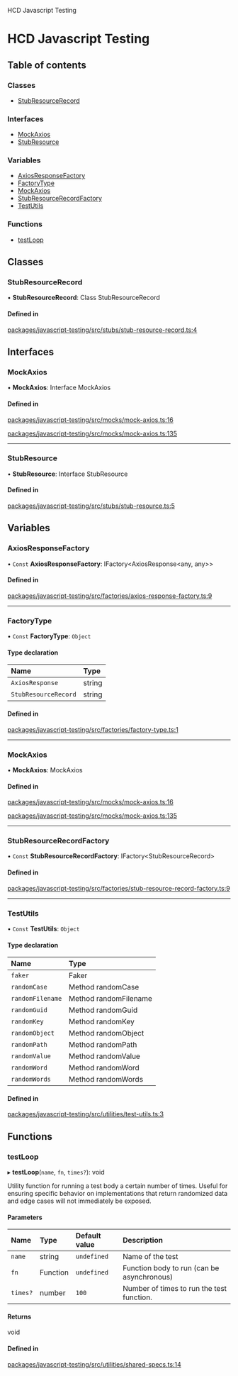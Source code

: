 HCD Javascript Testing

# HCD Javascript Testing

## Table of contents

### Classes

- [StubResourceRecord](undefined)

### Interfaces

- [MockAxios](undefined)
- [StubResource](undefined)

### Variables

- [AxiosResponseFactory](undefined)
- [FactoryType](undefined)
- [MockAxios](undefined)
- [StubResourceRecordFactory](undefined)
- [TestUtils](undefined)

### Functions

- [testLoop](undefined)

## Classes

### StubResourceRecord

• **StubResourceRecord**: Class StubResourceRecord

#### Defined in

[packages/javascript-testing/src/stubs/stub-resource-record.ts:4](https://github.com/myty/hcd-javascript/blob/dfe4d13/packages/javascript-testing/src/stubs/stub-resource-record.ts#L4)

## Interfaces

### MockAxios

• **MockAxios**: Interface MockAxios

#### Defined in

[packages/javascript-testing/src/mocks/mock-axios.ts:16](https://github.com/myty/hcd-javascript/blob/dfe4d13/packages/javascript-testing/src/mocks/mock-axios.ts#L16)

[packages/javascript-testing/src/mocks/mock-axios.ts:135](https://github.com/myty/hcd-javascript/blob/dfe4d13/packages/javascript-testing/src/mocks/mock-axios.ts#L135)

___

### StubResource

• **StubResource**: Interface StubResource

#### Defined in

[packages/javascript-testing/src/stubs/stub-resource.ts:5](https://github.com/myty/hcd-javascript/blob/dfe4d13/packages/javascript-testing/src/stubs/stub-resource.ts#L5)

## Variables

### AxiosResponseFactory

• `Const` **AxiosResponseFactory**: IFactory<AxiosResponse<any, any\>\>

#### Defined in

[packages/javascript-testing/src/factories/axios-response-factory.ts:9](https://github.com/myty/hcd-javascript/blob/dfe4d13/packages/javascript-testing/src/factories/axios-response-factory.ts#L9)

___

### FactoryType

• `Const` **FactoryType**: `Object`

#### Type declaration

| Name | Type |
| :------ | :------ |
| `AxiosResponse` | string |
| `StubResourceRecord` | string |

#### Defined in

[packages/javascript-testing/src/factories/factory-type.ts:1](https://github.com/myty/hcd-javascript/blob/dfe4d13/packages/javascript-testing/src/factories/factory-type.ts#L1)

___

### MockAxios

• **MockAxios**: MockAxios

#### Defined in

[packages/javascript-testing/src/mocks/mock-axios.ts:16](https://github.com/myty/hcd-javascript/blob/dfe4d13/packages/javascript-testing/src/mocks/mock-axios.ts#L16)

[packages/javascript-testing/src/mocks/mock-axios.ts:135](https://github.com/myty/hcd-javascript/blob/dfe4d13/packages/javascript-testing/src/mocks/mock-axios.ts#L135)

___

### StubResourceRecordFactory

• `Const` **StubResourceRecordFactory**: IFactory<StubResourceRecord\>

#### Defined in

[packages/javascript-testing/src/factories/stub-resource-record-factory.ts:9](https://github.com/myty/hcd-javascript/blob/dfe4d13/packages/javascript-testing/src/factories/stub-resource-record-factory.ts#L9)

___

### TestUtils

• `Const` **TestUtils**: `Object`

#### Type declaration

| Name | Type |
| :------ | :------ |
| `faker` | Faker |
| `randomCase` | Method randomCase |
| `randomFilename` | Method randomFilename |
| `randomGuid` | Method randomGuid |
| `randomKey` | Method randomKey |
| `randomObject` | Method randomObject |
| `randomPath` | Method randomPath |
| `randomValue` | Method randomValue |
| `randomWord` | Method randomWord |
| `randomWords` | Method randomWords |

#### Defined in

[packages/javascript-testing/src/utilities/test-utils.ts:3](https://github.com/myty/hcd-javascript/blob/dfe4d13/packages/javascript-testing/src/utilities/test-utils.ts#L3)

## Functions

### testLoop

▸ **testLoop**(`name`, `fn`, `times?`): void

Utility function for running a test body a certain number of times. Useful for ensuring specific
behavior on implementations that return randomized data and edge cases will not immediately be
exposed.

#### Parameters

| Name | Type | Default value | Description |
| :------ | :------ | :------ | :------ |
| `name` | string | `undefined` | Name of the test |
| `fn` | Function | `undefined` | Function body to run (can be asynchronous) |
| `times?` | number | `100` | Number of times to run the test function. |

#### Returns

void

#### Defined in

[packages/javascript-testing/src/utilities/shared-specs.ts:14](https://github.com/myty/hcd-javascript/blob/dfe4d13/packages/javascript-testing/src/utilities/shared-specs.ts#L14)
